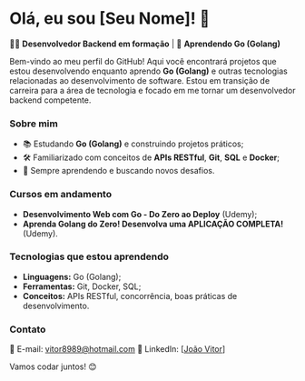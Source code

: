# Olá, eu sou [Seu Nome]! 👋  

👨‍💻 **Desenvolvedor Backend em formação** | 🚀 **Aprendendo Go (Golang)**  

Bem-vindo ao meu perfil do GitHub! Aqui você encontrará projetos que estou desenvolvendo enquanto aprendo **Go (Golang)** e outras tecnologias relacionadas ao desenvolvimento de software. Estou em transição de carreira para a área de tecnologia e focado em me tornar um desenvolvedor backend competente.  

### **Sobre mim**   
- 📚 Estudando **Go (Golang)** e construindo projetos práticos;  
- 🛠️ Familiarizado com conceitos de **APIs RESTful**, **Git**, **SQL** e **Docker**;  
- 🌱 Sempre aprendendo e buscando novos desafios.  

### **Cursos em andamento**  
- **Desenvolvimento Web com Go - Do Zero ao Deploy** (Udemy);  
- **Aprenda Golang do Zero! Desenvolva uma APLICAÇÃO COMPLETA!** (Udemy).  

### **Tecnologias que estou aprendendo**  
- **Linguagens:** Go (Golang);  
- **Ferramentas:** Git, Docker, SQL;  
- **Conceitos:** APIs RESTful, concorrência, boas práticas de desenvolvimento.  

### **Contato**  
📧 E-mail: vitor8989@hotmail.com 
🔗 LinkedIn: [[João Vitor](https://www.linkedin.com/in/araujaum/)]  

Vamos codar juntos! 😊 
